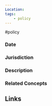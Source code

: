 ```yaml
---
Location: 
tags:
    - policy
---
```

#policy

### Date


### Jurisdiction


### Description


### Related Concepts


## Links
 
